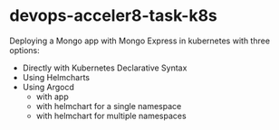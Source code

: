 # devops-acceler8-task-k8s

Deploying a Mongo app with Mongo Express in kubernetes with three options:

- Directly with Kubernetes Declarative Syntax
- Using Helmcharts
- Using Argocd
  - with app
  - with helmchart for a single namespace
  - with helmchart for multiple namespaces